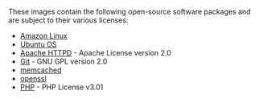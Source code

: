 These images contain the following open-source software packages and are subject to their various licenses:

- [Amazon Linux](https://github.com/amazonlinux/container-images/blob/master/LICENSE)
- [Ubuntu OS](https://www.ubuntu.com/about/about-ubuntu/licensing)
- [Apache HTTPD](https://www.apache.org/licenses/) - Apache License version 2.0
- [Git](https://git-scm.com/about/free-and-open-source) - GNU GPL version 2.0
- [memcached](https://github.com/memcached/memcached/blob/master/LICENSE)
- [openssl](https://www.openssl.org/)
- [PHP](http://php.net/license/index.php) - PHP License v3.01

